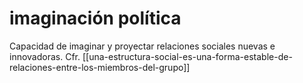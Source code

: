 # imaginación política
Capacidad de imaginar y proyectar relaciones sociales nuevas e innovadoras. Cfr. [[una-estructura-social-es-una-forma-estable-de-relaciones-entre-los-miembros-del-grupo]]
